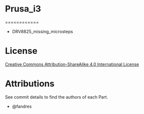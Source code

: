 ﻿# Prusa_i3
============
- DRV8825_missing_microsteps


License 
======

[Creative Commons Attribution-ShareAlike 4.0 International License](http://creativecommons.org/licenses/by-sa/4.0/)

Attributions
============
See commit details to find the authors of each Part.
- @fandres
